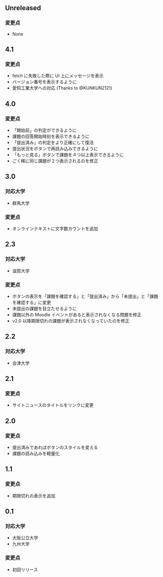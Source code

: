 <!--
## Unreleased

### 対応大学
-

### 変更点
-
-->

## Unreleased

### 変更点

- None

## 4.1

### 変更点

- fetch に失敗した際に UI 上にメッセージを表示
- バージョン番号を表示するように
- 愛知工業大学への対応 (Thanks to @KUNKUN2121)

## 4.0

### 変更点

- 「開始前」の判定ができるように
- 課題の回答開始時刻を表示できるように
- 「提出済み」の判定をより正確にして復活
- 提出状況をボタンで再読み込みできるように
- 「もっと見る」ボタンで課題を４つ以上表示できるように
- ごく稀に同じ課題が２つ表示されるのを修正

## 3.0

### 対応大学

- 群馬大学

### 変更点

- オンラインテキストに文字数カウントを追加

## 2.3

### 対応大学

- 滋賀大学

### 変更点

- ボタンの表示を「課題を確認する」と「提出済み」から「未提出」と「課題を確認する」に変更
- 未提出の課題を目立たせるように
- 課題以外の Moodle イベントがあると表示されなくなる問題を修正
- v2.0 以降期限切れの課題が表示されなくなっていたのを修正

## 2.2

### 対応大学

- 会津大学

## 2.1

### 変更点

- サイトニュースのタイトルをリンクに変更

## 2.0

### 変更点

- 提出済みであればボタンのスタイルを変える
- 課題の読み込みを軽量化

## 1.1

### 変更点

- 期限切れの表示を追加

## 0.1

### 対応大学

- 大阪公立大学
- 九州大学

### 変更点

- 初回リリース
